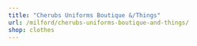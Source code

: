 ```yaml
---
title: "Cherubs Uniforms Boutique &/Things"
url: /milford/cherubs-uniforms-boutique-and-things/
shop: clothes
---
```

